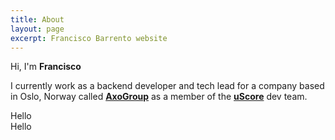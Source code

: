 ```yaml
---
title: About
layout: page
excerpt: Francisco Barrento website
---
```


Hi, I'm **Francisco**

I currently work as a backend developer and tech lead for a company based in 
Oslo, Norway called [**AxoGroup**](https://axofinans.com) as a member of the [**uScore**](https://uscore.no) dev team. 

<div class="grid grid-cols-2">
    <div>Hello</div>
    <div>Hello</div>
</div>
